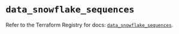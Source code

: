 # `data_snowflake_sequences`

Refer to the Terraform Registry for docs: [`data_snowflake_sequences`](https://registry.terraform.io/providers/snowflakedb/snowflake/1.2.1/docs/data-sources/sequences).
